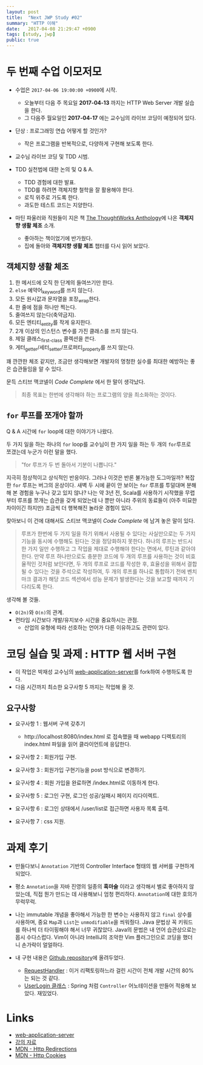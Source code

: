 ```yaml
---
layout: post
title:  "Next JWP Study #02"
summary: "HTTP 이해"
date:   2017-04-08 21:29:47 +0900
tags: [study, jwp]
public: true
---
```


# 두 번째 수업 이모저모

* 수업은 `2017-04-06 19:00:00 +0900`에 시작.
    * 오늘부터 다음 주 목요일 **2017-04-13** 까지는 HTTP Web Server 개발 실습을 한다.
    * 그 다음주 월요일인 **2017-04-17** 에는 교수님의 라이브 코딩이 예정되어 있다.

* 단상 : 프로그래밍 연습 어떻게 할 것인가?
    * 작은 프로그램을 반복적으로, 다양하게 구현해 보도록 한다.

* 교수님 라이브 코딩 및 TDD 시범.

* TDD 실천법에 대한 논의 및 Q & A.
    * TDD 경험에 대한 발표.
    * TDD를 하려면 객체지향 철학을 잘 활용해야 한다.
    * 로직 위주로 가도록 한다.
    * 과도한 테스트 코드는 지양한다.

* 마틴 파울러와 직원들이 지은 책 [The ThoughtWorks Anthology](http://wikibook.co.kr/thoughtworks-anthology/)에 나온 **객체지향 생활 체조** 소개.
    * 좋아하는 책이었기에 반가웠다.
    * 집에 돌아와 **객체지향 생활 체조** 챕터를 다시 읽어 보았다.

## 객체지향 생활 체조
1. 한 메서드에 오직 한 단계의 들여쓰기만 한다.
1. `else` 예약어<sub>keyword</sub>를 쓰지 않는다.
1. 모든 원시값과 문자열을 포장<sub>wrap</sub>한다.
1. 한 줄에 점을 하나만 찍는다.
1. 줄여쓰지 않는다(축약금지).
1. 모든 엔티티<sub>entity</sub>를 작게 유지한다.
1. 2개 이상의 인스턴스 변수를 가진 클래스를 쓰지 않는다.
1. 제일 클래스<sub>first-class</sub> 콜렉션을 쓴다.
1. 게터<sub>getter</sub>/세터<sub>setter</sub>/프로퍼티<sub>property</sub>를 쓰지 않는다.

꽤 깐깐한 체조 같지만, 조금만 생각해보면 개발자의 멍청한 실수를 최대한 예방하는 좋은 습관들임을 알 수 있다.

문득 스티브 맥코넬이 *Code Complete* 에서 한 말이 생각났다.

> 최종 목표는 한번에 생각해야 하는 프로그램의 양을 최소화하는 것이다.

## `for` 루프를 쪼개야 할까
Q & A 시간에 `for` loop에 대한 이야기가 나왔다.

두 가지 일을 하는 하나의 `for` loop를 교수님이 한 가지 일을 하는 두 개의 `for`루프로 쪼갰는데 누군가 이런 말을 했다.

> "for 루프가 두 번 돌아서 기분이 나쁩니다."

지극히 정상적이고 상식적인 반응이다. 그러나 이것은 반론 불가능한 도그마일까? 복잡한 `for` 루프는 버그의 온상이다. 새벽 두 시에 끝이 안 보이는 `for` 루프를 투덜대며 분해해 본 경험을 누구나 갖고 있지 않나? 나는 약 3년 전, Scala를 사용하기 시작했을 무렵부터 루프를 쪼개는 습관을 갖게 되었는데 나 뿐만 아니라 주위의 동료들이 (아주 미묘한 차이이긴 하지만) 조금씩 더 행복해진 놀라운 경험이 있다.

찾아보니 이 건에 대해서도 스티브 맥코넬이 *Code Complete* 에 남겨 놓은 말이 있다.

> 루프가 한번에 두 가지 일을 하기 위해서 사용될 수 있다는 사실만으로는 두 가지 기능을 동시에 수행해도 된다는 것을 정당화하지 못한다. 하나의 루프는 반드시 한 가지 일만 수행하고 그 작업을 제대로 수행해야 한다는 면에서, 루틴과 같아야 한다. 만약 루프 하나만으로도 충분한 코드에 두 개의 루프를 사용하는 것이 비효율적인 것처럼 보인다면, 두 개의 루프로 코드를 작성한 후, 효율성을 위해서 결합될 수 있다는 것을 주석으로 작성하여, 두 개의 루프를 하나로 통합하기 전에 벤치마크 결과가 해당 코드 섹션에서 성능 문제가 발생한다는 것을 보고할 때까지 기다리도록 한다.

생각해 볼 것들.
* `O(2n)`와 `O(n)`의 관계.
* 런타임 시간보다 개발/유지보수 시간을 중요하시는 관점.
    * 산업의 유형에 따라 선호하는 언어가 다른 이유하고도 관련이 있다.

# 코딩 실습 및 과제 : HTTP 웹 서버 구현

* 이 작업은 박재성 교수님의 [web-application-server](https://github.com/slipp/web-application-server)를 fork하여 수행하도록 한다.
* 다음 시간까지 최소한 요구사항 5 까지는 작업해 올 것.

## 요구사항

* 요구사항 1 : 웹서버 구색 갖추기
    * http://localhost:8080/index.html 로 접속했을 때 webapp 디렉토리의 index.html 파일을 읽어 클라이언트에 응답한다.

* 요구사항 2 : 회원가입 구현.
* 요구사항 3 : 회원가입 구현기능을 post 방식으로 변경하기.
* 요구사항 4 : 회원 가입을 완료하면 /index.html로 이동하게 한다.
* 요구사항 5 : 로그인 구현, 로그인 성공/실패시 페이지 리다이렉트.
* 요구사항 6 : 로그인 상태에서 /user/list로 접근하면 사용자 목록 출력.
* 요구사항 7 : css 지원.

# 과제 후기

* 만들다보니 `Annotation` 기반의 Controller Interface 형태의 웹 서버를 구현하게 되었다.
* 평소 `Annotation`을 자바 진영의 일종의 **흑마술** 이라고 생각해서 별로 좋아하지 않았는데, 직접 뭔가 만드는 데 사용해보니 엄청 편리하다. `Annotation`에 대한 호의가 무럭무럭.
* 나는 immutable 개념을 좋아해서 가능한 한 변수는 사용하지 않고 `final` 상수를 사용하며, 중요 `Map`과 `List`는 `unmodifiable`을 씌워줬다. Java 문법상 꼭 키워드를 하나씩 더 타이핑해야 해서 너무 귀찮았다. Java의 문법은 내 언어 습관상으로는 몹시 수다스럽다. Vim이 아니라 IntelliJ의 조악한 Vim 플러그인으로 코딩을 했더니 손가락이 얼얼하다.

* 내 구현 내용은 [Github repository](https://github.com/johngrib/web-application-server/tree/refactored)에 올려두었다.
    * [RequestHandler](https://github.com/johngrib/web-application-server/blob/refactored/src/main/java/webserver/RequestHandler.java) : 이거 리팩토링하느라 걸린 시간이 전체 개발 시간의 80% 는 되는 것 같다.
    * [UserLogin 클래스](https://github.com/johngrib/web-application-server/blob/refactored/src/main/java/controller/UserLogin.java) : Spring 처럼 `Controller` 어노테이션을 만들어 적용해 보았다. 재밌었다.

# Links

* [web-application-server](https://github.com/slipp/web-application-server)
* [강의 자료](https://nextstep.camp/courses/-KgDNT4rfavb_BzYLBXr/-Kf9koDWsc8jpIgwbgR5/lessons)
* [MDN - Http Redirections](https://developer.mozilla.org/en-US/docs/Web/HTTP/Redirections)
* [MDN - Http Cookies](https://developer.mozilla.org/en-US/docs/Web/HTTP/Cookies)
